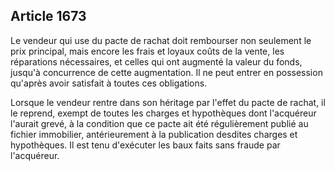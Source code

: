 Article 1673
----
Le vendeur qui use du pacte de rachat doit rembourser non seulement le prix
principal, mais encore les frais et loyaux coûts de la vente, les réparations
nécessaires, et celles qui ont augmenté la valeur du fonds, jusqu'à concurrence
de cette augmentation. Il ne peut entrer en possession qu'après avoir satisfait
à toutes ces obligations.

Lorsque le vendeur rentre dans son héritage par l'effet du pacte de rachat, il
le reprend, exempt de toutes les charges et hypothèques dont l'acquéreur
l'aurait grevé, à la condition que ce pacte ait été régulièrement publié au
fichier immobilier, antérieurement à la publication desdites charges et
hypothèques. Il est tenu d'exécuter les baux faits sans fraude par l'acquéreur.
